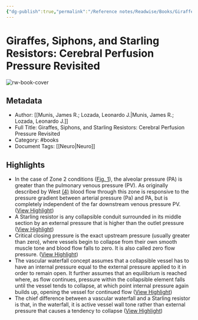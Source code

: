 ```yaml
---
{"dg-publish":true,"permalink":"/Reference notes/Readwise/Books/Giraffes, Siphons, and Starling Resistors Cerebral Perfusion Pressure Revisited/"}
---
```


# Giraffes, Siphons, and Starling Resistors: Cerebral Perfusion Pressure Revisited

![rw-book-cover](https://readwise-assets.s3.amazonaws.com/media/reader/parsed_document_assets/39697011/cover-image-cover_Zzb6Ny7.jpg)

## Metadata
- Author: [[Munis, James R.; Lozada, Leonardo J.\|Munis, James R.; Lozada, Leonardo J.]]
- Full Title: Giraffes, Siphons, and Starling Resistors: Cerebral Perfusion Pressure Revisited
- Category: #books
- Document Tags: [[Neuro\|Neuro]]

## Highlights
- In the case of Zone 2 conditions ([Fig. 1](#F1-29)), the alveolar pressure (PA) is greater than the pulmonary venous pressure (PV). As originally described by West [(4)](#R4-29) blood flow through this zone is responsive to the pressure gradient between arterial pressure (Pa) and PA, but is completely independent of the far downstream venous pressure PV. ([View Highlight](https://read.readwise.io/read/01gvbda9rtzdgyzmt3kamtswy0))
- A Starling resistor is any collapsible conduit surrounded in its middle section by an external pressure that is higher than the outlet pressure ([View Highlight](https://read.readwise.io/read/01gvbddze1aajpfsrxyktybjvh))
- Critical closing pressure is the exact upstream pressure (usually greater than zero), where vessels begin to collapse from their own smooth muscle tone and blood flow falls to zero. It is also called zero flow pressure. ([View Highlight](https://read.readwise.io/read/01gvbdf717mbkgrbt9h091kdgk))
- The vascular waterfall concept assumes that a collapsible vessel has to have an internal pressure equal to the external pressure applied to it in order to remain open. It further assumes that an equilibrium is reached where, as flow continues, pressure within the collapsible element falls until the vessel tends to collapse, at which point internal pressure again builds up, opening the vessel for continued flow ([View Highlight](https://read.readwise.io/read/01gvbdj0qn5esmdr9a2sjqhfs2))
- The chief difference between a vascular waterfall and a Starling resistor is that, in the waterfall, it is active vessel wall tone rather than external pressure that causes a tendency to collapse ([View Highlight](https://read.readwise.io/read/01gvbdngfcfmxbfsxwjrwpz3qv))
